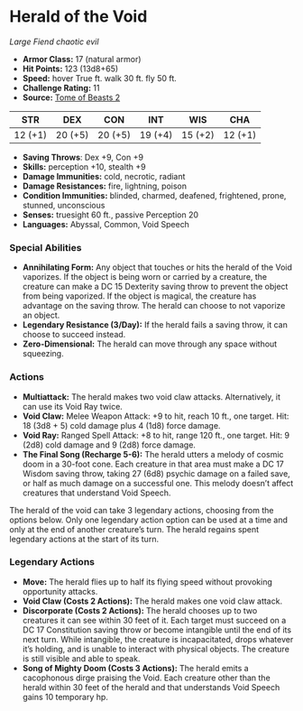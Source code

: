 # Herald of the Void

*Large* *Fiend* *chaotic evil*

- **Armor Class:** 17 (natural armor)
- **Hit Points:** 123 (13d8+65)
- **Speed:** hover True ft. walk 30 ft. fly 50 ft.
- **Challenge Rating:** 11
- **Source:** [Tome of Beasts 2](https://koboldpress.com/kpstore/product/tome-of-beasts-2-for-5th-edition/)

| STR | DEX | CON | INT | WIS | CHA |
| --- | --- | --- | --- | --- | --- |
| 12 (+1) | 20 (+5) | 20 (+5) | 19 (+4) | 15 (+2) | 12 (+1) |

- **Saving Throws**: Dex +9, Con +9
- **Skills:** perception +10, stealth +9
- **Damage Immunities:** cold, necrotic, radiant
- **Damage Resistances:** fire, lightning, poison
- **Condition Immunities:** blinded, charmed, deafened, frightened, prone, stunned, unconscious
- **Senses:** truesight 60 ft., passive Perception 20
- **Languages:** Abyssal, Common, Void Speech
### Special Abilities
- **Annihilating Form:** Any object that touches or hits the herald of the Void vaporizes. If the object is being worn or carried by a creature, the creature can make a DC 15 Dexterity saving throw to prevent the object from being vaporized. If the object is magical, the creature has advantage on the saving throw. The herald can choose to not vaporize an object.
- **Legendary Resistance (3/Day):** If the herald fails a saving throw, it can choose to succeed instead.
- **Zero-Dimensional:** The herald can move through any space without squeezing.
### Actions
- **Multiattack:** The herald makes two void claw attacks. Alternatively, it can use its Void Ray twice.
- **Void Claw:** Melee Weapon Attack: +9 to hit, reach 10 ft., one target. Hit: 18 (3d8 + 5) cold damage plus 4 (1d8) force damage.
- **Void Ray:** Ranged Spell Attack: +8 to hit, range 120 ft., one target. Hit: 9 (2d8) cold damage and 9 (2d8) force damage.
- **The Final Song (Recharge 5-6):** The herald utters a melody of cosmic doom in a 30-foot cone. Each creature in that area must make a DC 17 Wisdom saving throw, taking 27 (6d8) psychic damage on a failed save, or half as much damage on a successful one. This melody doesn’t affect creatures that understand Void Speech.

The herald of the void can take 3 legendary actions, choosing from the options below. Only one legendary action option can be used at a time and only at the end of another creature’s turn. The herald regains spent legendary actions at the start of its turn.
### Legendary Actions
- **Move:** The herald flies up to half its flying speed without provoking opportunity attacks.
- **Void Claw (Costs 2 Actions):** The herald makes one void claw attack.
- **Discorporate (Costs 2 Actions):** The herald chooses up to two creatures it can see within 30 feet of it. Each target must succeed on a DC 17 Constitution saving throw or become intangible until the end of its next turn. While intangible, the creature is incapacitated, drops whatever it’s holding, and is unable to interact with physical objects. The creature is still visible and able to speak.
- **Song of Mighty Doom (Costs 3 Actions):** The herald emits a cacophonous dirge praising the Void. Each creature other than the herald within 30 feet of the herald and that understands Void Speech gains 10 temporary hp.
